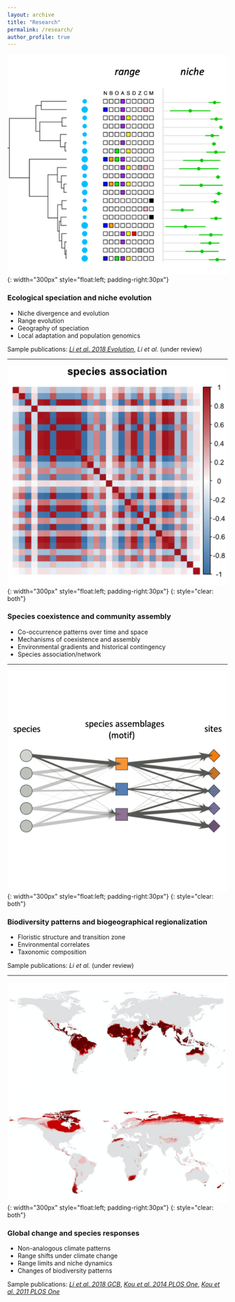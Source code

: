 ```yaml
---
layout: archive
title: "Research"
permalink: /research/
author_profile: true
---
```


<!--
![](./images/fig_nicheRange.png){: width=30% style="float: left"}
does not work

<img style="float: left" width="250" src="/images/fig-spAsso.png">
![left-aligned-image](image.jpg){: .align-left}
![left-aligned-image](/images/fig_nicheRange.png){: width=30% .align-left}
{:style="clear: left"}
![image alt <](/images/fig_niche.png){: width="300px"}

-->


![](/images/fig_niche.png){: width="300px" style="float:left; padding-right:30px"}
### Ecological speciation and niche evolution
- Niche divergence and evolution
- Range evolution
- Geography of speciation
- Local adaptation and population genomics

Sample publications: [*Li et al. 2018 Evolution*](https://doi.org/10.1111/evo.13567), *Li et al.* (under review)

---


![](/images/fig_spAsso.png){: width="300px" style="float:left; padding-right:30px"}
{: style="clear: both"}
### Species coexistence and community assembly
- Co-occurrence patterns over time and space
- Mechanisms of coexistence and assembly
- Environmental gradients and historical contingency
- Species association/network


---

![](/images/fig_GoM.png){: width="300px" style="float:left; padding-right:30px"}
{: style="clear: both"}
### Biodiversity patterns and biogeographical regionalization
- Floristic structure and transition zone
- Environmental correlates
- Taxonomic composition

Sample publications: *Li et al.* (under review)


---

![](/images/fig_NAC.png){: width="300px" style="float:left; padding-right:30px"}
{: style="clear: both"}
### Global change and species responses
- Non-analogous climate patterns
- Range shifts under climate change
- Range limits and niche dynamics
- Changes of biodiversity patterns

Sample publications: [*Li et al. 2018 GCB*](https://doi.org/10.1111/gcb.14104), [*Kou et al. 2014 PLOS One*](https://doi.org/10.1371/journal.pone.0098643), [*Kou et al. 2011 PLOS One*](https://doi.org/10.1371/journal.pone.0023115)


